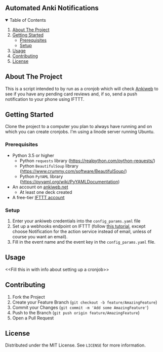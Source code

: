 ## Automated Anki Notifications

<!-- TABLE OF CONTENTS -->
<details open="open">
  <summary>Table of Contents</summary>
  <ol>
    <li>
      <a href="#about-the-project">About The Project</a>
    </li>
    <li>
      <a href="#getting-started">Getting Started</a>
      <ul>
        <li><a href="#prerequisites">Prerequisites</a></li>
        <li><a href="#installation">Setup</a></li>
      </ul>
    </li>
    <li><a href="#usage">Usage</a></li>
    <li><a href="#contributing">Contributing</a></li>
    <li><a href="#license">License</a></li>

  </ol>
</details>



<!-- ABOUT THE PROJECT -->
## About The Project

This is a script intended to by run as a cronjob which will check [Ankiweb](https://ankiweb.net) to see if you have any pending card reviews and, if so, send a push notification to your phone using IFTTT.


<!-- GETTING STARTED -->
## Getting Started

Clone the project to a computer you plan to always have running and on which you can create cronjobs. I'm using a linode server running Ubuntu.

### Prerequisites

* Python 3.5 or higher
	* Python `requests` library (https://realpython.com/python-requests/)
	* Python `BeautifulSoup` library (https://www.crummy.com/software/BeautifulSoup/)
	* Python `PyYAML` library (https://pyyaml.org/wiki/PyYAMLDocumentation)
* An account on [ankiweb.net](https://ankiweb.net/)
	* At least one deck created
* A free-tier [IFTTT account](https://ifttt.com/home)

### Setup

1. Enter your ankiweb credentials into the `config_params.yaml` file
2. Set up a webhooks endpoint on IFTTT (follow [this tutorial](https://anthscomputercave.com/tutorials/ifttt/using_ifttt_web_request_email.html), except choose Notification for the action service instead of email, unless of course you want an email).
3. Fill in the event name and the event key in the `config_params.yaml` file.



<!-- USAGE EXAMPLES -->
## Usage

\<\<Fill this in with info about setting up a cronjob\>\>




<!-- CONTRIBUTING -->
## Contributing

1. Fork the Project
2. Create your Feature Branch (`git checkout -b feature/AmazingFeature`)
3. Commit your Changes (`git commit -m 'Add some AmazingFeature'`)
4. Push to the Branch (`git push origin feature/AmazingFeature`)
5. Open a Pull Request



<!-- LICENSE -->
## License

Distributed under the MIT License. See `LICENSE` for more information.

